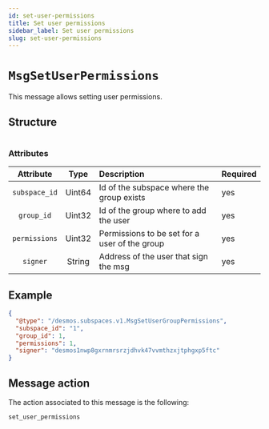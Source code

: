 ```yaml
---
id: set-user-permissions
title: Set user permissions
sidebar_label: Set user permissions
slug: set-user-permissions
---
```


# `MsgSetUserPermissions`
This message allows setting user permissions.

## Structure
````json

````

### Attributes
| Attribute | Type | Description                                   | Required |
| :-------: | :----: |:----------------------------------------------| :------- |
| `subspace_id` | Uint64 | Id of the subspace where the group exists     | yes      |
|  `group_id`   | Uint32 | Id of the group where to add the user         | yes      |
| `permissions` | Uint32 | Permissions to be set for a user of the group | yes      |
|   `signer`    | String | Address of the user that sign the msg         | yes      |

## Example
````json
{
  "@type": "/desmos.subspaces.v1.MsgSetUserGroupPermissions",
  "subspace_id": "1",
  "group_id": 1,
  "permissions": 1,
  "signer": "desmos1nwp8gxrnmrsrzjdhvk47vvmthzxjtphgxp5ftc"
}
````

## Message action
The action associated to this message is the following:
```
set_user_permissions
```